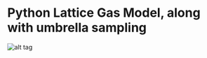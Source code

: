 # Python Lattice Gas Model, along with umbrella sampling


![alt tag](https://github.com/SuruchiUpenn/Python_LatticeGasModel/blob/master/Screen%20Shot%202017-03-01%20at%202.27.12%20PM.png)
